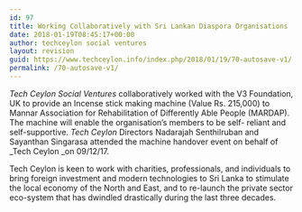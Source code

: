 ```yaml
---
id: 97
title: Working Collaboratively with Sri Lankan Diaspora Organisations
date: 2018-01-19T08:45:17+00:00
author: techceylon social ventures
layout: revision
guid: https://www.techceylon.info/index.php/2018/01/19/70-autosave-v1/
permalink: /70-autosave-v1/
---
```

_Tech Ceylon Social Ventures_ collaboratively worked with the V3 Foundation, UK to provide an Incense stick making machine (Value Rs. 215,000) to Mannar Association for Rehabilitation of Differently Able People (MARDAP). The machine will enable the organisation&#8217;s members to be self- reliant and self-supportive. _Tech Ceylon_ Directors Nadarajah Senthilruban and Sayanthan Singarasa attended the machine handover event on behalf of _Tech Ceylon _on 09/12/17.

Tech Ceylon is keen to work with charities, professionals, and individuals to bring foreign investment and modern technologies to Sri Lanka to stimulate the local economy of the North and East, and to re-launch the private sector eco-system that has dwindled drastically during the last three decades.